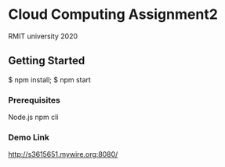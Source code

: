 # Cloud Computing Assignment2

RMIT university 2020

## Getting Started

$ npm install; $ npm start 

### Prerequisites

Node.js
npm cli

### Demo Link

http://s3615651.mywire.org:8080/
